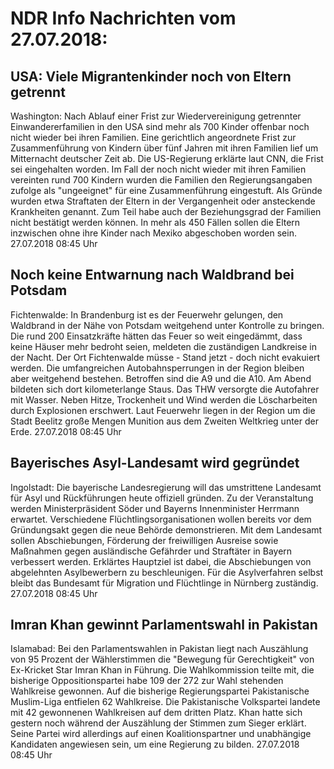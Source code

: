 # NDR Info Nachrichten vom 27.07.2018:


## USA: Viele Migrantenkinder noch von Eltern getrennt
Washington: Nach Ablauf einer Frist zur Wiedervereinigung getrennter Einwandererfamilien in den USA sind mehr als 700 Kinder offenbar noch nicht wieder bei ihren Familien. Eine gerichtlich angeordnete Frist zur Zusammenführung von Kindern über fünf Jahren mit ihren Familien lief um Mitternacht deutscher Zeit ab. Die US-Regierung erklärte laut CNN, die Frist sei eingehalten worden. Im Fall der noch nicht wieder mit ihren Familien vereinten rund 700 Kindern wurden die Familien den Regierungsangaben zufolge als "ungeeignet" für eine Zusammenführung eingestuft. Als Gründe wurden etwa Straftaten der Eltern in der Vergangenheit oder ansteckende Krankheiten genannt. Zum Teil habe auch der Beziehungsgrad der Familien nicht bestätigt werden können. In mehr als 450 Fällen sollen die Eltern inzwischen ohne ihre Kinder nach Mexiko abgeschoben worden sein. 27.07.2018 08:45 Uhr 

## Noch keine Entwarnung nach Waldbrand bei Potsdam
Fichtenwalde: In Brandenburg ist es der Feuerwehr gelungen, den Waldbrand in der Nähe von Potsdam weitgehend unter Kontrolle zu bringen. Die rund 200 Einsatzkräfte hätten das Feuer so weit eingedämmt, dass keine Häuser mehr bedroht seien, meldeten die zuständigen Landkreise in der Nacht. Der Ort Fichtenwalde müsse - Stand jetzt - doch nicht evakuiert werden. Die umfangreichen Autobahnsperrungen in der Region bleiben aber weitgehend bestehen. Betroffen sind die A9 und die A10. Am Abend bildeten sich dort kilometerlange Staus. Das THW versorgte die Autofahrer mit Wasser. Neben Hitze, Trockenheit und Wind werden die Löscharbeiten durch Explosionen erschwert. Laut Feuerwehr liegen in der Region um die Stadt Beelitz große Mengen Munition aus dem Zweiten Weltkrieg unter der Erde. 27.07.2018 08:45 Uhr 

## Bayerisches Asyl-Landesamt wird gegründet
Ingolstadt: Die bayerische Landesregierung will das umstrittene Landesamt für Asyl und Rückführungen heute offiziell gründen. Zu der Veranstaltung werden Ministerpräsident Söder und Bayerns Innenminister Herrmann erwartet. Verschiedene Flüchtlingsorganisationen wollen bereits vor dem Gründungsakt gegen die neue Behörde demonstrieren. Mit dem Landesamt sollen Abschiebungen, Förderung der freiwilligen Ausreise sowie Maßnahmen gegen ausländische Gefährder und Straftäter in Bayern verbessert werden. Erklärtes Hauptziel ist dabei, die Abschiebungen von abgelehnten Asylbewerbern zu beschleunigen. Für die Asylverfahren selbst bleibt das Bundesamt für Migration und Flüchtlinge in Nürnberg zuständig. 27.07.2018 08:45 Uhr 

## Imran Khan gewinnt Parlamentswahl in Pakistan
Islamabad: Bei den Parlamentswahlen in Pakistan liegt nach Auszählung von 95 Prozent der Wählerstimmen die "Bewegung für Gerechtigkeit" von Ex-Kricket Star Imran Khan in Führung. Die Wahlkommission teilte mit, die bisherige Oppositionspartei habe 109 der 272 zur Wahl stehenden Wahlkreise gewonnen. Auf die bisherige Regierungspartei Pakistanische Muslim-Liga entfielen 62 Wahlkreise. Die Pakistanische Volkspartei landete mit 42 gewonnenen Wahlkreisen auf dem dritten Platz. Khan hatte sich gestern noch während der Auszählung der Stimmen zum Sieger erklärt. Seine Partei wird allerdings auf einen Koalitionspartner und unabhängige Kandidaten angewiesen sein, um eine Regierung zu bilden. 27.07.2018 08:45 Uhr 
